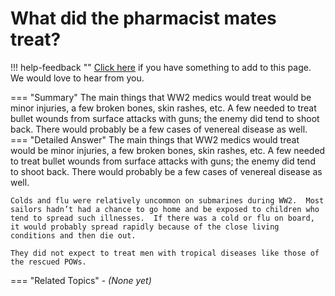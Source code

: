 # What did the pharmacist mates treat?

!!! help-feedback ""
    [Click here](https://replace.md) if you have something to add to this page. We would love to hear from you.

=== "Summary"
    The main things that WW2 medics would treat would be minor injuries, a few broken bones, skin rashes, etc. A few needed to treat bullet wounds from surface attacks with guns; the enemy did tend to shoot back. There would probably be a few cases of venereal disease as well.
=== "Detailed Answer"
    The main things that WW2 medics would treat would be minor injuries, a few broken bones, skin rashes, etc.  A few needed to treat bullet wounds from surface attacks with guns; the enemy did tend to shoot back.  There would probably be a few cases of venereal disease as well.

    Colds and flu were relatively uncommon on submarines during WW2.  Most sailors hadn’t had a chance to go home and be exposed to children who tend to spread such illnesses.  If there was a cold or flu on board, it would probably spread rapidly because of the close living conditions and then die out.

    They did not expect to treat men with tropical diseases like those of the rescued POWs.
=== "Related Topics"
    - *(None yet)*
